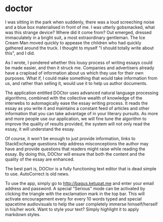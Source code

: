 # doctor

I was sitting in the park when suddenly, there was a loud screeching noise and a blue box materialised in front of me. I was utterly gobsmacked, what was this strange device? Where did it come from? Out emerged, dressed immaculately in a bright suit, a most extraordinary gentleman. The Ice Cream Man moved quickly to appease the children who had quickly gathered around the truck. I thought to myself "I should totally write about this", and I did.

As I wrote, I pondered whether this lousy process of writing essays could be made easier, and then it struck me. Companies and advertisers already have a crapload of information about us which they use for their own purposes. What if, I could make something that would take information from us, and rather than selling it, would use it to help us author documents.

The application entitled DOCtor uses advanced natural language processing algorithms, combined with the collective wealth of knowledge of the interwebs to automagically ease the essay writing process. It reads the essay as you write it and maintains a constant feed of articles and other information that you can take advantage of in your literary pursuits. As more and more people use our application, we will fine tune the algorithm to improve the quality of results provided, the system will not only read the essay, it will understand the essay.

Of course, it won't be enough to just provide information, links to StackExchange questions help address misconceptions the author may have and provide questions that readers might raise while reading the essay. By doing this, DOCtor will ensure that both the content and the quality of the essay are enhanced.

The best part is, DOCtor is a fully functioning text editor that is dead simple to use. AutoCorrect is old news.

To use the app, simply go to http://bagus.ketupat.me and enter your email address and password. A special "Serious" mode can be activated by clicking the triangle with the exclamation mark in the top bar. This will activate encouragement every for every 10 words typed and special spacetime audiovisuals to help the user completely immerse himself/herself in his/her work. Want to style your text? Simply highlight it to apply markdown styles.


